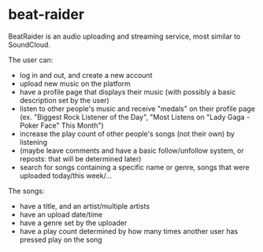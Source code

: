 # beat-raider

BeatRaider is an audio uploading and streaming service, most similar to SoundCloud.

The user can:

- log in and out, and create a new account
- upload new music on the platform
- have a profile page that displays their music (with possibly a basic description set by the user)
- listen to other people's music and receive "medals" on their profile page (ex. "Biggest Rock Listener of the Day", "Most Listens on "Lady Gaga - Poker Face" This Month")
- increase the play count of other people's songs (not their own) by listening
- (maybe leave comments and have a basic follow/unfollow system, or reposts: that will be determined later)
- search for songs containing a specific name or genre, songs that were uploaded today/this week/...

The songs:
- have a title, and an artist/multiple artists
- have an upload date/time
- have a genre set by the uploader
- have a play count determined by how many times another user has pressed play on the song

